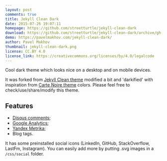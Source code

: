 ```yaml
---
layout: post
comments: true
title: Jekyll Clean Dark
date: 2015-07-26 19:07:11
homepage: https://github.com/streetturtle/jekyll-clean-dark
download: https://github.com/streetturtle/jekyll-clean-dark/archive/gh-pages.zip
demo: https://pavelmakhov.com/jekyll-clean-dark/
author: Pavel Makhov
thumbnail: jekyll-clean-dark.png
license: CC.BY 4.0
license_link: https://creativecommons.org/licenses/by/4.0/legalcode
---
```


Cool dark theme which looks nice on a desktop and on mobile devices.

It was forked from [Jekyll Clean theme](https://jekyllthemes.org/themes/jekyll-clean/) modified a bit and 'darkified' with inspiration from [Carte Noire theme](https://jekyllthemes.org/themes/carte-noire/) colors. Please feel free to check/use/share/modify this theme.

## Features

* [Disqus comments](https://disqus.com);
* [Google Analytics](https://www.google.com/analytics/);
* [Yandex Metrika](https://metrica.yandex.com);
* Blog tags.

It has some preinstalled social icons (LinkedIn, GitHub, StackOverflow, LastFm, Instagram). You can easily add more by putting .svg images in a `/css/social` folder.
